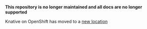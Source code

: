 **This repository is no longer maintained and all docs are no longer supported**

Knative on OpenShift has moved to a [new location](https://github.com/openshift-knative/docs)
